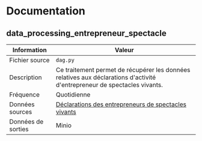 # Documentation

## data_processing_entrepreneur_spectacle

| Information | Valeur |
| -------- | -------- |
| Fichier source | `dag.py` |
| Description | Ce traitement permet de récupérer les données relatives aux déclarations d'activité d'entrepreneur de spectacles vivants. |
| Fréquence | Quotidienne |
| Données sources | [Déclarations des entrepreneurs de spectacles vivants](https://www.data.gouv.fr/datasets/5fc9b4729dbf684fecb13bae/#/resources/fb6c3b2e-da8c-4e69-a719-6a96329e4cb2) |
| Données de sorties | Minio |
